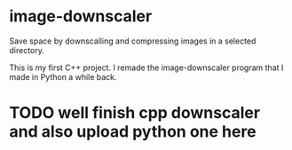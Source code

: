 # image-downscaler

Save space by downscalling and compressing images in a selected directory.

This is my first C++ project. I remade the image-downscaler program that I made in Python a while back.

# TODO well finish cpp downscaler and also upload python one here

